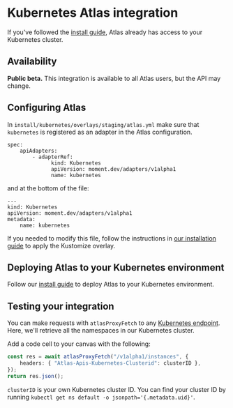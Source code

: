 # Kubernetes Atlas integration

If you've followed the [install guide][install], Atlas already has access to your Kubernetes cluster.

## Availability

**Public beta.** This integration is available to all Atlas users, but the API may change.

## Configuring Atlas

In `install/kubernetes/overlays/staging/atlas.yml` make sure that `kubernetes` is registered as an adapter in the Atlas configuration.

```
spec:
    apiAdapters:
        - adapterRef:
              kind: Kubernetes
              apiVersion: moment.dev/adapters/v1alpha1
              name: kubernetes
```

and at the bottom of the file:

```
---
kind: Kubernetes
apiVersion: moment.dev/adapters/v1alpha1
metadata:
    name: kubernetes
```

If you needed to modify this file, follow the instructions in [our installation guide](install) to apply the Kustomize overlay.

## Deploying Atlas to your Kubernetes environment

Follow our [install guide][install] to deploy Atlas to your Kubernetes environment.

## Testing your integration

You can make requests with `atlasProxyFetch` to any [Kubernetes endpoint][kapi].
Here, we'll retrieve all the namespaces in our Kubernetes cluster.

Add a code cell to your canvas with the following:

```typescript
const res = await atlasProxyFetch("/v1alpha1/instances", {
    headers: { "Atlas-Apis-Kubernetes-Clusterid": clusterID },
});
return res.json();
```

`clusterID` is your own Kubernetes cluster ID.
You can find your cluster ID by running `kubectl get ns default -o jsonpath='{.metadata.uid}'`.

[kapi]: https://kubernetes.io/docs/reference/generated/kubernetes-api/
[install]: ../Installations/kubernetes.md
